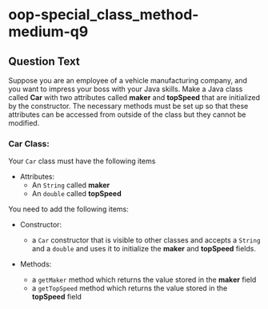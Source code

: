 # oop-special_class_method-medium-q9

## Question Text

Suppose you are an employee of a vehicle manufacturing company, and you want to impress your boss with your Java skills. 
Make a Java class called **Car** with two attributes called **maker** and **topSpeed** that are initialized by 
the constructor. The necessary methods must be set up so that these attributes can be accessed from outside 
of the class but they cannot be modified.

### Car Class:

Your `Car` class must have the following items

- Attributes:
    - An `String` called **maker**
    - An `double` called **topSpeed**

You need to add the following items:

- Constructor:
    - a `Car` constructor that is visible to other classes and accepts a `String` and a `double` and uses it to initialize the
      **maker** and **topSpeed** fields.

- Methods:
    - a `getMaker` method which returns the value stored in the **maker** field
    - a `getTopSpeed` method which returns the value stored in the **topSpeed** field